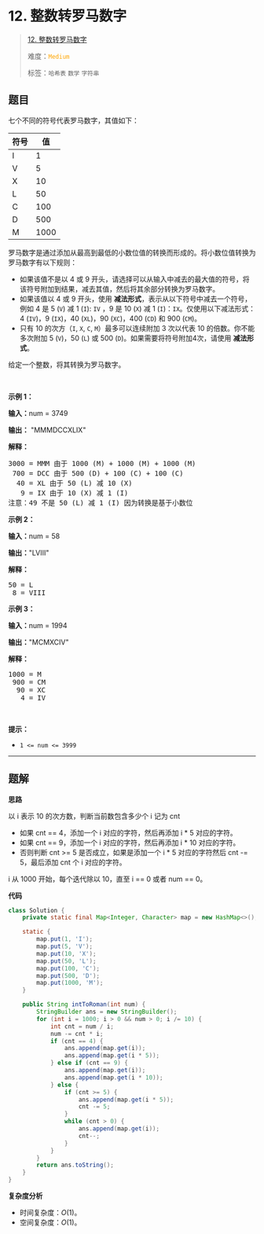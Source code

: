 # 12. 整数转罗马数字

> [12. 整数转罗马数字](https://leetcode.cn/problems/integer-to-roman/)
>
> 难度：<font color=orange>`Medium`</font>
>
> 标签：`哈希表` `数学` `字符串`

## 题目

<p>七个不同的符号代表罗马数字，其值如下：</p>

<table>
	<thead>
		<tr>
			<th>符号</th>
			<th>值</th>
		</tr>
	</thead>
	<tbody>
		<tr>
			<td>I</td>
			<td>1</td>
		</tr>
		<tr>
			<td>V</td>
			<td>5</td>
		</tr>
		<tr>
			<td>X</td>
			<td>10</td>
		</tr>
		<tr>
			<td>L</td>
			<td>50</td>
		</tr>
		<tr>
			<td>C</td>
			<td>100</td>
		</tr>
		<tr>
			<td>D</td>
			<td>500</td>
		</tr>
		<tr>
			<td>M</td>
			<td>1000</td>
		</tr>
	</tbody>
</table>

<p>罗马数字是通过添加从最高到最低的小数位值的转换而形成的。将小数位值转换为罗马数字有以下规则：</p>

<ul>
	<li>如果该值不是以 4 或 9 开头，请选择可以从输入中减去的最大值的符号，将该符号附加到结果，减去其值，然后将其余部分转换为罗马数字。</li>
	<li>如果该值以 4 或 9 开头，使用 <strong>减法形式</strong>，表示从以下符号中减去一个符号，例如&nbsp;4 是 5 (<code>V</code>) 减 1 (<code>I</code>): <code>IV</code>&nbsp;，9 是 10 (<code>X</code>) 减&nbsp;1 (<code>I</code>)：<code>IX</code>。仅使用以下减法形式：4 (<code>IV</code>)，9 (<code>IX</code>)，40 (<code>XL</code>)，90 (<code>XC</code>)，400 (<code>CD</code>) 和&nbsp;900 (<code>CM</code>)。</li>
	<li>只有 10 的次方（<code>I</code>, <code>X</code>, <code>C</code>, <code>M</code>）最多可以连续附加 3 次以代表 10 的倍数。你不能多次附加&nbsp;5&nbsp;(<code>V</code>)，50 (<code>L</code>) 或 500 (<code>D</code>)。如果需要将符号附加4次，请使用 <strong>减法形式</strong>。</li>
</ul>

<p>给定一个整数，将其转换为罗马数字。</p>

<p>&nbsp;</p>

<p><strong class="example">示例 1：</strong></p>

<div class="example-block">
<p><strong>输入：</strong><span class="example-io">num = 3749</span></p>

<p><strong>输出：</strong>&nbsp;<span class="example-io">"MMMDCCXLIX"</span></p>

<p><strong>解释：</strong></p>

<pre>
3000 = MMM 由于 1000 (M) + 1000 (M) + 1000 (M)
 700 = DCC 由于 500 (D) + 100 (C) + 100 (C)
  40 = XL 由于 50 (L) 减 10 (X)
   9 = IX 由于 10 (X) 减 1 (I)
注意：49 不是 50 (L) 减 1 (I) 因为转换是基于小数位
</pre>
</div>

<p><strong class="example">示例 2：</strong></p>

<div class="example-block">
<p><strong>输入：</strong><span class="example-io">num = 58</span></p>

<p><strong>输出：</strong><span class="example-io">"LVIII"</span></p>

<p><strong>解释：</strong></p>

<pre>
50 = L
 8 = VIII
</pre>
</div>

<p><strong class="example">示例 3：</strong></p>

<div class="example-block">
<p><strong>输入：</strong><span class="example-io">num = 1994</span></p>

<p><strong>输出：</strong><span class="example-io">"MCMXCIV"</span></p>

<p><strong>解释：</strong></p>

<pre>
1000 = M
 900 = CM
  90 = XC
   4 = IV
</pre>
</div>

<p>&nbsp;</p>

<p><strong>提示：</strong></p>

<ul>
	<li><code>1 &lt;= num &lt;= 3999</code></li>
</ul>


--------------------

## 题解

**思路**

以 i 表示 10 的次方数，判断当前数包含多少个 i 记为 cnt 

- 如果 cnt == 4，添加一个 i 对应的字符，然后再添加 i * 5 对应的字符。
- 如果 cnt == 9，添加一个 i 对应的字符，然后再添加 i * 10 对应的字符。
- 否则判断 cnt >= 5 是否成立，如果是添加一个 i * 5 对应的字符然后 cnt -= 5，最后添加 cnt 个 i 对应的字符。

i 从 1000 开始，每个迭代除以 10，直至 i == 0 或者 num == 0。

**代码**

```java
class Solution {
    private static final Map<Integer, Character> map = new HashMap<>();

    static {
        map.put(1, 'I');
        map.put(5, 'V');
        map.put(10, 'X');
        map.put(50, 'L');
        map.put(100, 'C');
        map.put(500, 'D');
        map.put(1000, 'M');
    }

    public String intToRoman(int num) {
        StringBuilder ans = new StringBuilder();
        for (int i = 1000; i > 0 && num > 0; i /= 10) {
            int cnt = num / i;
            num -= cnt * i;
            if (cnt == 4) {
                ans.append(map.get(i));
                ans.append(map.get(i * 5));
            } else if (cnt == 9) {
                ans.append(map.get(i));
                ans.append(map.get(i * 10));
            } else {
                if (cnt >= 5) {
                    ans.append(map.get(i * 5));
                    cnt -= 5;
                }
                while (cnt > 0) {
                    ans.append(map.get(i));
                    cnt--;
                }
            }
        }
        return ans.toString();
    }
}
```

**复杂度分析**

- 时间复杂度：$O(1)$。
- 空间复杂度：$O(1)$。
